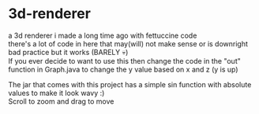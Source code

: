 # 3d-renderer
a 3d renderer i made a long time ago with fettuccine code  
there's a lot of code in here that may(will) not make sense or is downright bad practice but it works (BARELY 💀)  
If you ever decide to want to use this then change the code in the "out" function in Graph.java to change the y value based on x and z (y is up)  

The jar that comes with this project has a simple sin function with absolute values to make it look wavy :)  
Scroll to zoom and drag to move  
